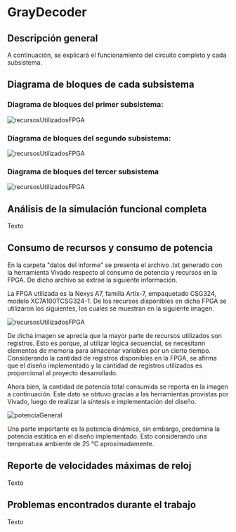 # GrayDecoder

## Descripción general ##

A continuación, se explicará el funcionamiento del circuito completo y cada subsistema.

## Diagrama de bloques de cada subsistema ##

### Diagrama de bloques del primer subsistema:
![recursosUtilizadosFPGA](https://github.com/DJosueMM/GrayDecoder/blob/main/Im%C3%A1genes%20Informe/submoduloUno.png?raw=true)

### Diagrama de bloques del segundo subsistema:
![recursosUtilizadosFPGA](https://github.com/DJosueMM/GrayDecoder/blob/main/Im%C3%A1genes%20Informe/submoduloDos.png?raw=true)

### Diagrama de bloques del tercer subsistema
![recursosUtilizadosFPGA](https://github.com/DJosueMM/GrayDecoder/blob/main/Im%C3%A1genes%20Informe/submoduloTres.png?raw=true)

## Análisis de la simulación funcional completa ##

Texto

## Consumo de recursos y consumo de potencia ##

En la carpeta "datos del informe" se presenta el archivo .txt generado con la herramienta Vivado respecto al consumo de potencia y recursos en la FPGA. De dicho archivo se extrae la siguiente información. 

La FPGA utilizada es la Nexys A7, familia Artix-7, empaquetado CSG324, modelo XC7A100TCSG324-1. De los recursos disponibles en dicha FPGA se utilizaron los siguientes, los cuales se muestran en la siguiente imagen.

![recursosUtilizadosFPGA](https://github.com/DJosueMM/GrayDecoder/blob/main/Im%C3%A1genes%20Informe/recursosUtilizadosFPGA.JPG?raw=true)

De dicha imagen se aprecia que la mayor parte de recursos utilizados son registros. Esto es porque, al utilizar lógica secuencial, se necesitann elementos de memoria para almacenar variables por un cierto tiempo. Considerando la cantidad de registros disponibles en la FPGA, se afirma que el diseño implementado y la cantidad de registros utilizados es proporcional al proyecto desarrollado.

Ahora bien, la cantidad de potencia total consumida se reporta en la imagen a continuación. Este dato se obtuvo gracias a las herramientas provistas por Vivado, luego de realizar la síntesis e implementación del diseño.

![potenciaGeneral](https://github.com/DJosueMM/GrayDecoder/blob/main/Im%C3%A1genes%20Informe/potenciaGeneral.jpeg?raw=true)

Una parte importante es la potencia dinámica, sin embargo, predomina la potencia estática en el diseño implementado. Esto considerando una temperatura ambiente de 25 °C aproximadamente.


## Reporte de velocidades máximas de reloj ##

Texto

## Problemas encontrados durante el trabajo ##

Texto
